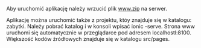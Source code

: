 Aby uruchomić aplikację należy wrzucić plik www.zip na serwer.

Aplikację można uruchomić także z projektu, któy znajduje się w katalogu: zabytki. Należy pobrać katalog i w konsoli wpisać ionic -serve. Strona www uruchomi się automatycznie w przeglądarce pod adresem localhostl:8100. Większość kodów źródłowych znajduje się w katalogu src/pages.
